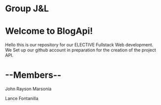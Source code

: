 # Group J&L

# Welcome to BlogApi!
Hello this is our repository for our ELECTIVE Fullstack Web development. 
We Set up our github account in preparation for the creation of the project API.

# --Members--

John Rayson Marsonia

Lance Fontanilla
